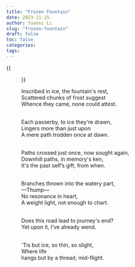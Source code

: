 ```yaml
---
title: "Frozen Fountain"
date: 2023-11-15
author: Yuanxi Li
slug: "frozen-fountain"
draft: false
toc: false
categories:
tags:
---
```

{{<figure src="/files/frozen-fountain.JPG">}}

Inscribed in ice, the fountain's rest,<br>
Scattered chunks of frost suggest<br>
Whence they came, none could attest.<br />
<br />

Each passerby, to ice they're drawn,<br>
Lingers more than just upon<br>
A mere path trodden once at dawn.<br />
<br />

Paths crossed just once, now sought again,<br>
Downhill paths, in memory's ken,<br>
It's the past self’s gift, from when.<br />
<br />

Branches thrown into the watery part,<br>
—Thump—<br>
No resonance in heart,<br>
A weight light, not enough to chart.<br />
<br />

Does this road lead to journey's end?<br>
Yet upon it, I've already wend.<br />
<br />

'Tis but ice, so thin, so slight,<br>
Where life<br>
	hangs but by a thread, mid-flight.
<br />
<br />
